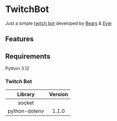 # TwitchBot

Just a simple [twitch bot](https://twitch.tv/BeariumBot) developed by [Bears](https://github.com/Bear-ium) & [Evie](https://github.com/EvieDoesStuff)

## Features

## Requirements
Python 3.12

### Twitch Bot
|   Library             |   Version |
|   :-:                 |   :-:     |
|   socket              |           |
|   python-dotenv       |   1.1.0   |